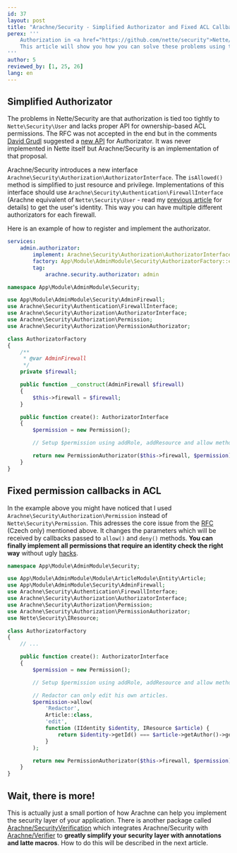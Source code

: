 ```yaml
---
id: 37
layout: post
title: "Arachne/Security - Simplified Authorizator and Fixed ACL Callbacks"
perex: '''
    Authorization in <a href="https://github.com/nette/security">Nette/Security</a> has some long-known drawbacks as demonstrated in my 4 years old <a href="https://forum.nette.org/cs/13458-security-iauthorizator-a-identita">RFC</a> (Czech only).
    This article will show you how you can solve these problems using the enhanced API provided by <a href="https://github.com/Arachne/Security">Arachne/Security</a>.
'''
author: 5
reviewed_by: [1, 25, 26]
lang: en
---
```



## Simplified Authorizator

The problems in Nette/Security are that authorization is tied too tightly to `Nette\Security\User` and lacks proper API for ownership-based ACL permissions. The RFC was not accepted in the end but in the comments [David Grudl](https://github.com/dg) suggested a [new API](https://forum.nette.org/cs/13458-security-iauthorizator-a-identita#p99180) for Authorizator. It was never implemented in Nette itself but Arachne/Security is an implementation of that proposal.

Arachne/Security introduces a new interface `Arachne\Security\Authorization\AuthorizatorInterface`. The `isAllowed()` method is simplified to just resource and privilege. Implementations of this interface should use `Arachne\Security\Authentication\FirewallInterface` (Arachne equivalent of `Nette\Security\User` - read my [previous article](/blog/2017/08/14/arachne-security-separate-authentication-and-session-refresh) for details) to get the user's identity. This way you can have multiple different authorizators for each firewall.

Here is an example of how to register and implement the authorizator.

```yaml
services:
    admin.authorizator:
        implement: Arachne\Security\Authorization\AuthorizatorInterface
        factory: App\Module\AdminModule\Security\AuthorizatorFactory::create
        tag:
            arachne.security.authorizator: admin
```

```php
namespace App\Module\AdminModule\Security;

use App\Module\AdminModule\Security\AdminFirewall;
use Arachne\Security\Authentication\FirewallInterface;
use Arachne\Security\Authorization\AuthorizatorInterface;
use Arachne\Security\Authorization\Permission;
use Arachne\Security\Authorization\PermissionAuthorizator;

class AuthorizatorFactory
{
    /**
     * @var AdminFirewall
     */
    private $firewall;

    public function __construct(AdminFirewall $firewall)
    {
        $this->firewall = $firewall;
    }

    public function create(): AuthorizatorInterface
    {
        $permission = new Permission();

        // Setup $permission using addRole, addResource and allow methods.

        return new PermissionAuthorizator($this->firewall, $permission);
    }
}
```


## Fixed permission callbacks in ACL

In the example above you might have noticed that I used `Arachne\Security\Authorization\Permission` instead of `Nette\Security\Permission`. This adresses the core issue from the [RFC](https://forum.nette.org/cs/13458-security-iauthorizator-a-identita) (Czech only) mentioned above. It changes the parameters which will be received by callbacks passed to `allow()` and `deny()` methods. **You can finally implement all permissions that require an identity check the right way** without ugly [hacks](https://forum.nette.org/cs/1231-2009-01-21-sikovnejsi-permission#p70832).

```php
namespace App\Module\AdminModule\Security;

use App\Module\AdminModule\Module\ArticleModule\Entity\Article;
use App\Module\AdminModule\Security\AdminFirewall;
use Arachne\Security\Authentication\FirewallInterface;
use Arachne\Security\Authorization\AuthorizatorInterface;
use Arachne\Security\Authorization\Permission;
use Arachne\Security\Authorization\PermissionAuthorizator;
use Nette\Security\IResource;

class AuthorizatorFactory
{
    // ...

    public function create(): AuthorizatorInterface
    {
        $permission = new Permission();

        // Setup $permission using addRole, addResource and allow methods.

        // Redactor can only edit his own articles.
        $permission->allow(
            'Redactor',
            Article::class,
            'edit',
            function (IIdentity $identity, IResource $article) {
                return $identity->getId() === $article->getAuthor()->getId();
            }
        );

        return new PermissionAuthorizator($this->firewall, $permission);
    }
}
```


## Wait, there is more!

This is actually just a small portion of how Arachne can help you implement the security layer of your application. There is another package called [Arachne/SecurityVerification](https://github.com/Arachne/SecurityVerification) which integrates Arachne/Security with [Arachne/Verifier](https://github.com/Arachne/Verifier) to **greatly simplify your security layer with annotations and latte macros**. How to do this will be described in the next article.
